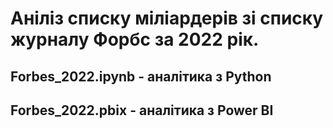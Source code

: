 # Аніліз списку міліардерів зі списку журналу Форбс за 2022 рік.

## Forbes_2022.ipynb - аналітика з Python

## Forbes_2022.pbix - аналітика з Power BI
